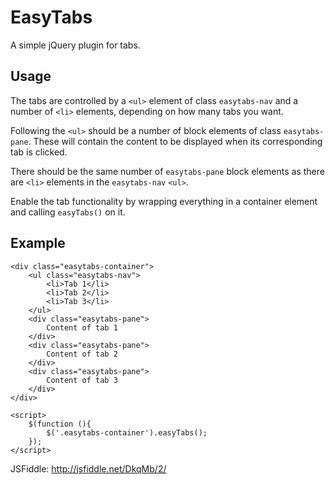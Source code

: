 EasyTabs
========

A simple jQuery plugin for tabs.

Usage
-----
The tabs are controlled by a `<ul>` element of class `easytabs-nav` and a number of `<li>` elements, depending on how many tabs you want.

Following the `<ul>` should be a number of block elements of class `easytabs-pane`. These will contain the content to be displayed when its corresponding tab is clicked. 

There should be the same number of `easytabs-pane` block elements as there are `<li>` elements in the `easytabs-nav` `<ul>`.

Enable the tab functionality by wrapping everything in a container element and calling `easyTabs()` on it.

Example
-------
```
<div class="easytabs-container">
	<ul class="easytabs-nav">
		<li>Tab 1</li>
		<li>Tab 2</li>
		<li>Tab 3</li>
	</ul>
	<div class="easytabs-pane">
		Content of tab 1
	</div>
	<div class="easytabs-pane">
		Content of tab 2
	</div>
	<div class="easytabs-pane">
		Content of tab 3
	</div>
</div>

<script>
	$(function (){
		$('.easytabs-container').easyTabs();
	});
</script>

```

JSFiddle: http://jsfiddle.net/DkqMb/2/

